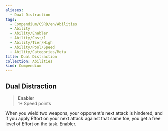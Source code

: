 ```yaml
---
aliases:
  - Dual Distraction
tags:
  - Compendium/CSRD/en/Abilities
  - Ability
  - Ability/Enabler
  - Ability/Cost/1
  - Ability/Tier/High
  - Ability/Pool/Speed
  - Ability/Categories/Meta
title: Dual Distraction
collection: Abilities
kind: Compendium
---
```

## Dual Distraction  
>**Enabler**  
>1+ Speed points
  
When you wield two weapons, your opponent's next attack is hindered, and if you apply Effort on your next attack against that same foe, you get a free level of Effort on the task. Enabler.